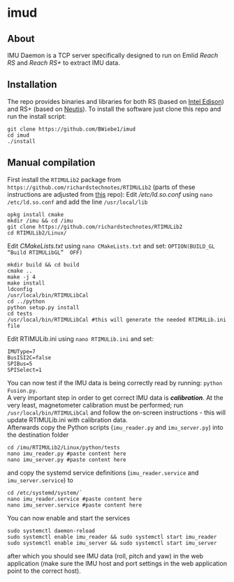 # imud

## About
IMU Daemon is a TCP server specifically designed to run on Emlid *Reach RS* and *Reach RS+* to extract IMU data.

## Installation
The repo provides binaries and libraries for both RS (based on [Intel Edison](https://en.wikipedia.org/wiki/Intel_Edison)) and RS+ (based on [Neutis](https://neutis.io/)).
To install the software just clone this repo and run the install script:  
```
git clone https://github.com/BWiebe1/imud
cd imud
./install 
```
## Manual compilation  
First install the `RTIMULib2` package from `https://github.com/richardstechnotes/RTIMULib2` (parts of these instructions are adjusted from [this](https://github.com/87yj/EmlidIMU/) repo): 
Edit */etc/ld.so.conf* using `nano /etc/ld.so.conf` and add the line `/usr/local/lib`  
```
opkg install cmake
mkdir /imu && cd /imu
git clone https://github.com/richardstechnotes/RTIMULib2
cd RTIMULib2/Linux/
```  
Edit *CMakeLists.txt* using `nano CMakeLists.txt` and set: `OPTION(BUILD_GL “Build RTIMULibGL”  OFF)`  
```
mkdir build && cd build
cmake ..
make -j 4
make install
ldconfig
/usr/local/bin/RTIMULibCal
cd ../python
python setup.py install
cd tests
/usr/local/bin/RTIMULibCal #this will generate the needed RTIMULib.ini file
```  
Edit RTIMULib.ini using `nano RTIMULib.ini` and set:  
```
IMUType=7
BusISI2C=false
SPIBus=5
SPISelect=1
```
You can now test if the IMU data is being correctly read by running: `python Fusion.py`.  
A very important step in order to get correct IMU data is ***calibration***. At the very least, magnetometer calibration must be performed; run `/usr/local/bin/RTIMULibCal` and follow the on-screen instructions - this will update RTIMULib.ini with calibration data.   
Afterwards copy the Python scripts (`imu_reader.py` and `imu_server.py`) into the destination folder  
```
cd /imu/RTIMULib2/Linux/python/tests
nano imu_reader.py #paste content here
nano imu_server.py #paste content here
```
and copy the systemd service definitions (`imu_reader.service` and `imu_server.service`) to 
```
cd /etc/systemd/system/`
nano imu_reader.service #paste content here
nano imu_server.service #paste content here
```
You can now enable and start the services
``` 
sudo systemctl daemon-reload  
sudo systemctl enable imu_reader && sudo systemctl start imu_reader
sudo systemctl enable imu_server && sudo systemctl start imu_server
```
after which you should see IMU data (roll, pitch and yaw) in the web application (make sure the IMU host and port settings in the web application point to the correct host).